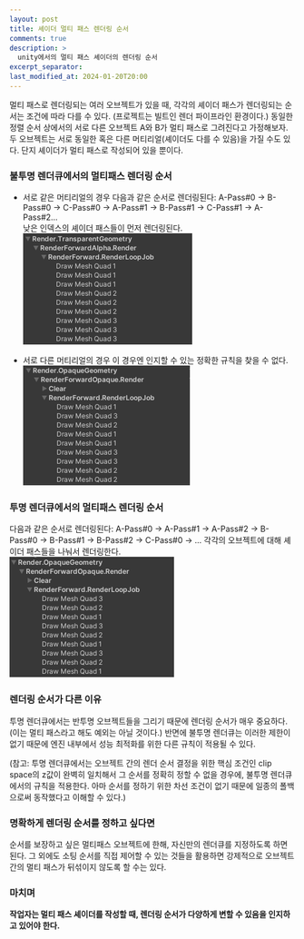 ```yaml
---
layout: post
title: 셰이더 멀티 패스 렌더링 순서
comments: true  
description: >
  unity에서의 멀티 패스 셰이더의 렌더링 순서
excerpt_separator:
last_modified_at: 2024-01-20T20:00
---
```


멀티 패스로 렌더링되는 여러 오브젝트가 있을 때, 각각의 셰이더 패스가 렌더링되는 순서는 조건에 따라 다를 수 있다.
(프로젝트는 빌트인 렌더 파이프라인 환경이다.)
동일한 정렬 순서 상에서의 서로 다른 오브젝트 A와 B가 멀티 패스로 그려진다고 가정해보자.
두 오브젝트는 서로 동일한 혹은 다른 머티리얼(셰이더도 다를 수 있음)을 가질 수도 있다. 단지 셰이더가 멀티 패스로 작성되어 있을 뿐이다.

### 불투명 렌더큐에서의 멀티패스 렌더링 순서
- 서로 같은 머티리얼의 경우
다음과 같은 순서로 렌더링된다: A-Pass#0 -> B-Pass#0 -> C-Pass#0 -> A-Pass#1 -> B-Pass#1 -> C-Pass#1 -> A-Pass#2...  
낮은 인덱스의 셰이더 패스들이 먼저 렌더링된다.  
![Untitled](/assets/img/blog/multi-pass-render-order/b1.png)

- 서로 다른 머티리얼의 경우
이 경우엔 인지할 수 있는 정확한 규칙을 찾을 수 없다.    
![Untitled](/assets/img/blog/multi-pass-render-order/b2.png)

### 투명 렌더큐에서의 멀티패스 렌더링 순서
다음과 같은 순서로 렌더링된다: A-Pass#0 -> A-Pass#1 -> A-Pass#2 -> B-Pass#0 -> B-Pass#1 -> B-Pass#2 -> C-Pass#0 -> ...
각각의 오브젝트에 대해 셰이더 패스들을 나눠서 렌더링한다.    
![Untitled](/assets/img/blog/multi-pass-render-order/b3.png)

### 렌더링 순서가 다른 이유
투명 렌더큐에서는 반투명 오브젝트들을 그리기 때문에 렌더링 순서가 매우 중요하다. (이는 멀티 패스라고 해도 예외는 아닐 것이다.) 반면에 불투명 렌더큐는 이러한 제한이 없기 때문에 엔진 내부에서 성능 최적화를 위한 다른 규칙이 적용될 수 있다.

(참고: 투명 렌더큐에서는 오브젝트 간의 렌더 순서 결정을 위한 핵심 조건인 clip space의 z값이 완벽히 일치해서 그 순서를 정확히 정할 수 없을 경우에, 불투명 렌더큐에서의 규칙을 적용한다. 아마 순서를 정하기 위한 차선 조건이 없기 때문에 일종의 폴백으로써 동작했다고 이해할 수 있다.)

### 명확하게 렌더링 순서를 정하고 싶다면
순서를 보장하고 싶은 멀티패스 오브젝트에 한해, 자신만의 렌더큐를 지정하도록 하면 된다. 그 외에도 소팅 순서를 직접 제어할 수 있는 것들을 활용하면 강제적으로 오브젝트 간의 멀티 패스가 뒤섞이지 않도록 할 수는 있다.

### 마치며
**작업자는 멀티 패스 셰이더를 작성할 때, 렌더링 순서가 다양하게 변할 수 있음을 인지하고 있어야 한다.**

